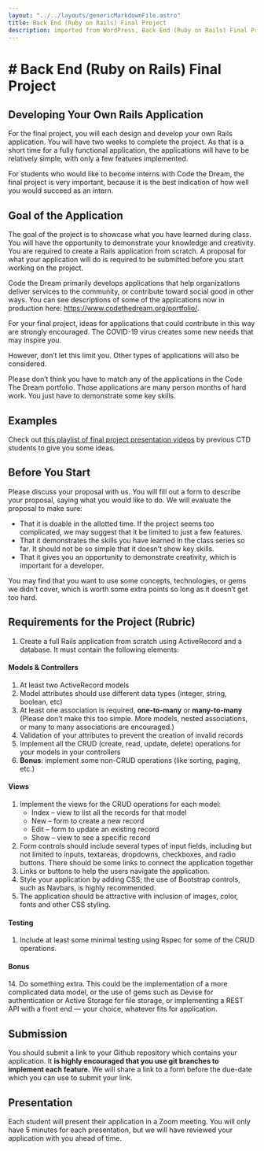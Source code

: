 ```yaml
---
layout: "../../layouts/genericMarkdownFile.astro"
title: Back End (Ruby on Rails) Final Project
description: imported from WordPress, Back End (Ruby on Rails) Final Project
---
```


# # Back End (Ruby on Rails) Final Project

## Developing Your Own Rails Application

For the final project, you will each design and develop your own Rails application. You will have two weeks to complete the project. As that is a short time for a fully functional application, the applications will have to be relatively simple, with only a few features implemented.

For students who would like to become interns with Code the Dream, the final project is very important, because it is the best indication of how well you would succeed as an intern.

## Goal of the Application

The goal of the project is to showcase what you have learned during class. You will have the opportunity to demonstrate your knowledge and creativity. You are required to create a Rails application from scratch. A proposal for what your application will do is required to be submitted before you start working on the project.

Code the Dream primarily develops applications that help organizations deliver services to the community, or contribute toward social good in other ways. You can see descriptions of some of the applications now in production here: <https://www.codethedream.org/portfolio/>.

For your final project, ideas for applications that could contribute in this way are strongly encouraged. The COVID-19 virus creates some new needs that may inspire you.

However, don’t let this limit you. Other types of applications will also be considered.

Please don’t think you have to match any of the applications in the Code The Dream portfolio. Those applications are many person months of hard work. You just have to demonstrate some key skills.

## Examples

Check out [this playlist of final project presentation videos](https://www.youtube.com/playlist?list=PLYvE5YXWTfw9hLc71nvvfqeXcxtmvBFDW) by previous CTD students to give you some ideas.

## Before You Start

Please discuss your proposal with us. You will fill out a form to describe your proposal, saying what you would like to do. We will evaluate the proposal to make sure:

- That it is doable in the allotted time. If the project seems too complicated, we may suggest that it be limited to just a few features.
- That it demonstrates the skills you have learned in the class series so far. It should not be so simple that it doesn’t show key skills.
- That it gives you an opportunity to demonstrate creativity, which is important for a developer.

You may find that you want to use some concepts, technologies, or gems we didn’t cover, which is worth some extra points so long as it doesn’t get too hard.

## Requirements for the Project (Rubric)

1. Create a full Rails application from scratch using ActiveRecord and a database. It must contain the following elements:

#### Models & Controllers

1. At least two ActiveRecord models
2. Model attributes should use different data types (integer, string, boolean, etc)
3. At least one association is required, **one-to-many** or **many-to-many** (Please don’t make this too simple. More models, nested associations, or many to many associations are encouraged.)
4. Validation of your attributes to prevent the creation of invalid records
5. Implement all the CRUD (create, read, update, delete) operations for your models in your controllers
6. **Bonus**: implement some non-CRUD operations (like sorting, paging, etc.)

#### Views

1. Implement the views for the CRUD operations for each model:
   - Index – view to list all the records for that model
   - New – form to create a new record
   - Edit – form to update an existing record
   - Show – view to see a specific record
2. Form controls should include several types of input fields, including but not limited to inputs, textareas, dropdowns, checkboxes, and radio buttons. There should be some links to connect the application together
3. Links or buttons to help the users navigate the application.
4. Style your application by adding CSS; the use of Bootstrap controls, such as Navbars, is highly recommended.
5. The application should be attractive with inclusion of images, color, fonts and other CSS styling.

#### Testing

1. Include at least some minimal testing using Rspec for some of the CRUD operations.

#### Bonus

14\. Do something extra. This could be the implementation of a more complicated data model, or the use of gems such as Devise for authentication or Active Storage for file storage, or implementing a REST API with a front end — your choice, whatever fits for application.

## Submission

You should submit a link to your Github repository which contains your application. It **is highly encouraged that you use git branches to implement each feature.** We will share a link to a form before the due-date which you can use to submit your link.

## Presentation

Each student will present their application in a Zoom meeting. You will only have 5 minutes for each presentation, but we will have reviewed your application with you ahead of time.
